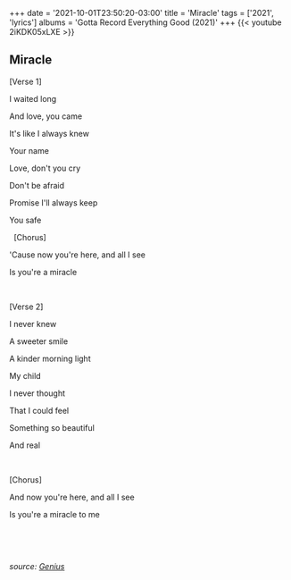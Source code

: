 +++
date = '2021-10-01T23:50:20-03:00'
title = 'Miracle'
tags = ['2021', 'lyrics']
albums = 'Gotta Record Everything Good (2021)'
+++
{{< youtube 2iKDK05xLXE >}}

## Miracle

[Verse 1]

I waited long

And love, you came

It's like I always knew

Your name

Love, don't you cry

Don't be afraid

Promise I'll always keep

You safe


&nbsp;
[Chorus]

'Cause now you're here, and all I see

Is you're a miracle

&nbsp;

[Verse 2]

I never knew

A sweeter smile

A kinder morning light

My child

I never thought

That I could feel

Something so beautiful

And real

&nbsp;

[Chorus]

And now you're here, and all I see

Is you're a miracle to me

&nbsp;

&nbsp;

_source: [Genius](https://genius.com/artists/First-of-october)_
